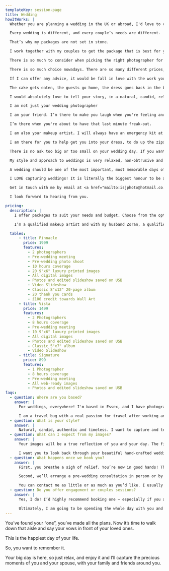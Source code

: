 ```yaml
---
templateKey: session-page
title: Wedding
howItWorks: |
  Whether you are planning a wedding in the UK or abroad, I'd love to chat!

  Every wedding is different, and every couple’s needs are different. 

  That’s why my packages are not set in stone. 

  I work together with my couples to get the package that is best for you, your needs – and your day. There is no wedding too big or too small. 

  There is so much to consider when picking the right photographer for you. 

  There is so much choice nowadays. There are so many different prices, and a lot of the time you don’t even know where to start! 

  If I can offer any advice, it would be fall in love with the work you see first. Your wedding photographs are the one thing that you will have left after the day has finished! 

  The cake gets eaten, the guests go home, the dress goes back in the box. The photographs are the one thing that really helps keep your memories of the day alive. The feelings rush back, and you get to relive the day over and over again every time you look through them. 

  I would absolutely love to tell your story, in a natural, candid, relaxed style. Capturing the raw real emotions and stories, giving you a visual heirloom to be proud of. 

  I am not just your wedding photographer  

  I am your friend. I’m there to make you laugh when you're feeling anxious. I’ll calm you down when you're stressed.

  I’m there when you're about to have that last minute freak-out.

  I am also your makeup artist. I will always have an emergency kit at the ready, and have lashes and glue for when the tears appear.

  I am there for you to help get you into your dress, to do up the zips, fix the ties, fasten the buckles, remind you you've got hair bands on your wrist, hold your bags, have the tissues ready, direct the guests, and can even transport your Auntie Joan to the reception.

  There is no ask too big or too small on your wedding day. If you want to see me, you'll see me. If you want me to blend in with the guests, I can certainly do that too. No two weddings are ever the same, and that is why I love my work so much!

  My style and approach to weddings is very relaxed, non-obtrusive and natural. I capture the moments as they unfold and tell your story through images.

  A wedding should be one of the most important, most memorable days of a couple’s life. As a couple you should be able to take in every single moment, and really enjoy the day you've spent so long planning.  As a photographer, I believe the moments should be captured and turned into memories. The raw emotions should be frozen in time, and the fun should be embraced – not forced, posed or set up. 

  I LOVE capturing weddings! It is literally the biggest honour to be a part of your day! I love how every single wedding and every single couple is different. I will work with and serve you, adapting to every environment. There is no wedding too big or too small.

  Get in touch with me by email at <a href="mailto:isjphoto@hotmail.co.uk">isjphoto@hotmail.co.uk</a> if you like my style and would like to know more.  

  I look forward to hearing from you.

pricing:
  description: |
    I offer packages to suit your needs and budget. Choose from the options below and please get in touch if you’d like anything a little different.

    I’m a qualified makeup artist and with my husband Zoran, a qualified and experienced hairdresser, we also offer hair and makeup packages with our company Krstev Kreates. If you’d like to add hair and makeup to your wedding package, click <a href="/sessions/hair-and-makeup">here</a> for more info.

  tables:
      - title: Pinnacle
        price: 1999
        features:
          - 2 photographers
          - Pre-wedding meeting
          - Pre-wedding photo shoot
          - 10 hours coverage
          - 20 9"x6" luxury printed images
          - All digital images
          - Photos and edited slideshow saved on USB
          - Video Slideshow
          - Classic 8"x12" 20-page album
          - 20 thank you cards
          - £100 credit towards Wall Art
      - title: Vista
        price: 1499
        features:
          - 2 Photographers
          - 8 hours coverage
          - Pre-wedding meeting
          - 10 9"x6" luxury printed images
          - All digital images
          - Photos and edited slideshow saved on USB
          - Classic 5"x7" album
          - Video Slideshow
      - title: Signature
        price: 899
        features:
          - 1 Photographer
          - 8 hours coverage
          - Pre-wedding meeting
          - All web-ready images
          - Photos and edited slideshow saved on USB
faqs:
  - question: Where are you based?
    answer: |
      For weddings, everywhere! I'm based in Essex, and I have photographed many local beautiful venues including Hedingham Castle, Gosfield Hall, Stockbrook Manor and Down Hall. I have photographed some amazing estate and manor houses in Kent and some classic and modern London Venues, for example Trinity House. I have travelled around the UK capturing weddings. 

      I am a travel bug with a real passion for travel after working and travelling the world on cruise ships and spending a year travelling Europe. So, if you’re planning a destination wedding (like I did), I would be more than happy to jump on a plane to tell your story! (Covid restrictions permitting). Contact me directly for a quotation. 
  - question: What is your style?
    answer: |
      Natural, candid, authentic and timeless. I want to capture and tell your story as it unfolds, giving a true representation of you and your day. I will capture the moments you won’t notice while you’re busy having fun and soaking up your day. I will also capture all the little details you spent months planning, so they won’t go unnoticed or get forgotten. Documentary style is a huge part of my work. A lot of my clients say that they forget I am there as I quietly move around, capturing every aspect of your day to retell a fabulous story. 
  - question: What can I expect from my images?
    answer: |
      Your images will be a true reflection of you and your day. The first time your bridesmaids see you in your dress. The nervous look of your groom as he is (im)patiently waiting for your arrival. The laughter, the tears, the looks of love. Best of all, the crazy dance moves once the party really gets started! I am not a photographer that will interrupt you to put you in awkward poses with your head looking left, whilst you balance on one leg, holding hands. 

      I want you to look back through your beautiful hand-crafted wedding album, and as you turn each page, all your memories of the day come flooding back.
  - question: What happens once we book you?
    answer: |
      First, you breathe a sigh of relief. You’re now in good hands! There’s a lot more to wedding photography than just taking beautiful photos on the day. 

      Second, we’ll arrange a pre-wedding consultation in person or by Zoom (covid restrictions dependant) so that we can discuss your wedding ideas and photography aims. That will give me more of an understanding of how your wedding day will go. You can trust me. I’ve been there. Before I had my own wedding, I had photographed lots of others and appreciated how much effort went into each day. But when planning mine, I really learned first-hand how stressful planning your day can be. So, I want to eliminate as much of that for you as possible.

      You can contact me as little or as much as you’d like. I usually become friends with most of my clients due to the amount of time we spend chatting. I can also help you with hair and makeup and recommend a videographer if you wish. You can rest assured that from the pre-wedding to the post-wedding process of selecting and editing photos and designing a beautiful wedding album, you have my full commitment.
  - question: Do you offer engagement or couples sessions?
    answer: |
      Yes, I do! I’d highly recommend booking one – especially if you are people who don’t really feel confident in front of the camera. These sessions are really informal and it’s a great way for us all to get to know each other more. You’ll see how I work and I can get a feel for your personalities and what your big day will be like. There is nothing worse than feeling awkward or not vibing with your photographer. 

      Ultimately, I am going to be spending the whole day with you and it’s your most important day. So, I want to be your friend. I want you to feel happy, safe and comfortable with me, because that’s when we get the best photos. This session can be at a location of your choice, at a place that’s special and important to you both, for example where you first met or got engaged. 
---
```

You’ve found your “one”, you’ve made all the plans. Now it’s time to walk down that aisle
and say your vows in front of your loved ones.

This is the happiest day of your life.

So, you want to remember it.

Your big day is here, so just relax, and enjoy it and I’ll capture the precious moments of you
and your spouse, with your family and friends around you.